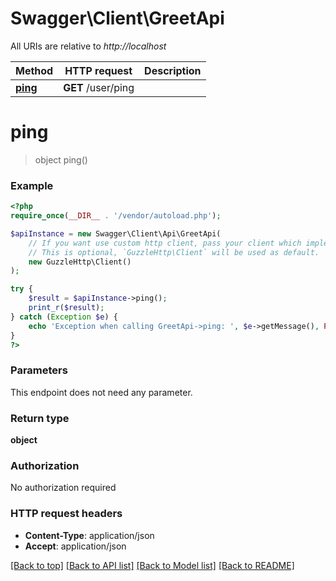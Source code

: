 # Swagger\Client\GreetApi

All URIs are relative to *http://localhost*

Method | HTTP request | Description
------------- | ------------- | -------------
[**ping**](GreetApi.md#ping) | **GET** /user/ping | 


# **ping**
> object ping()



### Example
```php
<?php
require_once(__DIR__ . '/vendor/autoload.php');

$apiInstance = new Swagger\Client\Api\GreetApi(
    // If you want use custom http client, pass your client which implements `GuzzleHttp\ClientInterface`.
    // This is optional, `GuzzleHttp\Client` will be used as default.
    new GuzzleHttp\Client()
);

try {
    $result = $apiInstance->ping();
    print_r($result);
} catch (Exception $e) {
    echo 'Exception when calling GreetApi->ping: ', $e->getMessage(), PHP_EOL;
}
?>
```

### Parameters
This endpoint does not need any parameter.

### Return type

**object**

### Authorization

No authorization required

### HTTP request headers

 - **Content-Type**: application/json
 - **Accept**: application/json

[[Back to top]](#) [[Back to API list]](../../README.md#documentation-for-api-endpoints) [[Back to Model list]](../../README.md#documentation-for-models) [[Back to README]](../../README.md)

